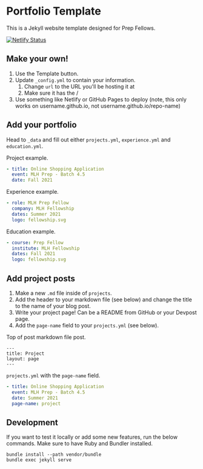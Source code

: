 # Portfolio Template

This is a Jekyll website template designed for Prep Fellows.

[![Netlify Status](https://api.netlify.com/api/v1/badges/6d19c4e2-04ff-4671-b610-85d96cd600f3/deploy-status)](https://app.netlify.com/sites/prep-22-p3-1/deploys)

## Make your own!

1. Use the Template button.
2. Update `_config.yml` to contain your information.
    1. Change `url` to the URL you'll be hosting it at
    2. Make sure it has the /
3. Use something like Netlify or GitHub Pages to deploy (note, this only works on username.github.io, not username.github.io/repo-name)

## Add your portfolio

Head to `_data` and fill out either `projects.yml`, `experience.yml` and `education.yml`.

Project example.
```yaml
- title: Online Shopping Application
  event: MLH Prep - Batch 4.5
  date: Fall 2021
```

Experience example.
```yaml
- role: MLH Prep Fellow
  company: MLH Fellowship
  dates: Summer 2021
  logo: fellowship.svg
```

Education example.
```yaml
- course: Prep Fellow
  institute: MLH Fellowship
  dates: Fall 2021
  logo: fellowship.svg
```
## Add project posts

1. Make a new `.md` file inside of `projects`.
2. Add the header to your markdown file (see below) and change the title to the name of your blog post.
3. Write your project page! Can be a README from GitHub or your Devpost page.
4. Add the `page-name` field to your `projects.yml` (see below).

Top of post markdown file post.
```
---
title: Project
layout: page
---
```

`projects.yml` with the `page-name` field.

```yaml
- title: Online Shopping Application
  event: MLH Prep - Batch 4.5
  date: Summer 2021
  page-name: project
```

## Development

If you want to test it locally or add some new features, run the below commands. Make sure to have Ruby and Bundler installed.

```
bundle install --path vendor/bundle
bundle exec jekyll serve
```
